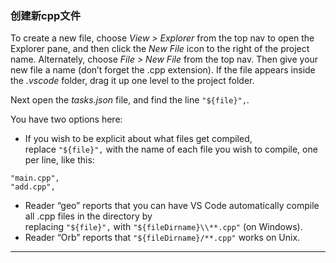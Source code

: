 ### 创建新cpp文件

To create a new file, choose _View > Explorer_ from the top nav to open the Explorer pane, and then click the _New File_ icon to the right of the project name. Alternately, choose _File > New File_ from the top nav. Then give your new file a name (don’t forget the .cpp extension). If the file appears inside the _.vscode_ folder, drag it up one level to the project folder.

Next open the _tasks.json_ file, and find the line `"${file}",`.

You have two options here:

- If you wish to be explicit about what files get compiled, replace `"${file}",` with the name of each file you wish to compile, one per line, like this:

`"main.cpp",`  
`"add.cpp",`

- Reader “geo” reports that you can have VS Code automatically compile all .cpp files in the directory by replacing `"${file}",` with `"${fileDirname}\\**.cpp"` (on Windows).
- Reader “Orb” reports that `"${fileDirname}/**.cpp"` works on Unix.

---

